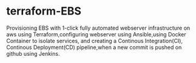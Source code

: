 # terraform-EBS
Provisioning EBS with 1-click fully automated webserver infrastructure on aws using Terraform,configuring webserver using Ansible,using Docker Container to isolate services, and creating a Continous Integration(CI), Continous Deployment(CD) pipeline,when a new commit is pushed on github using Jenkins.
